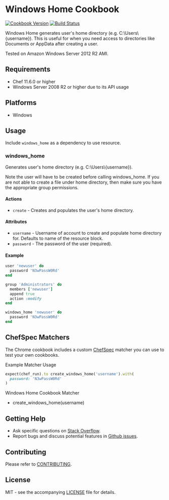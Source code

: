 # Windows Home Cookbook

[![Cookbook Version](http://img.shields.io/cookbook/v/windows_home.svg?style=flat-square)][cookbook]
[![Build Status](http://img.shields.io/travis/dhoer/chef-windows_home.svg?style=flat-square)][travis]

[cookbook]: https://supermarket.chef.io/cookbooks/windows_home
[travis]: https://travis-ci.org/dhoer/chef-windows_home

Windows Home generates user's home directory (e.g. C:\\Users\\\{username}).  This is useful for
when you need access to directories like Documents or AppData after creating a user.

Tested on Amazon Windows Server 2012 R2 AMI.

## Requirements

- Chef 11.6.0 or higher
- Windows Server 2008 R2 or higher due to its API usage

## Platforms

- Windows

## Usage

Include `windows_home` as a dependency to use resource.

### windows_home

Generates user's home directory (e.g. C:\\Users\\{username}).

Note the user will have to be created before calling windows_home. If you are not able to create a file
under home directory, then make sure you have the appropriate group permissions.

#### Actions

- `create` - Creates and populates the user's home directory.

#### Attributes

- `username` - Username of account to create and populate home directory for. Defaults to name of the resource block.
- `password` - The password of the user (required).

#### Example

```ruby
user 'newuser' do
  password 'N3wPassW0Rd'
end

group 'Administrators' do
  members ['newuser']
  append true
  action :modify
end

windows_home 'newuser' do
  password 'N3wPassW0Rd'
end
```

## ChefSpec Matchers

The Chrome cookbook includes a custom [ChefSpec](https://github.com/sethvargo/chefspec) matcher you can use to test your
own cookbooks.

Example Matcher Usage

```ruby
expect(chef_run).to create_windows_home('username').with(
  password: 'N3wPassW0Rd'
)
```

Windows Home Cookbook Matcher

- create_windows_home(username)

## Getting Help

- Ask specific questions on [Stack Overflow](http://stackoverflow.com/questions/tagged/windows+user).
- Report bugs and discuss potential features in [Github issues](https://github.com/dhoer/chef-windows_home/issues).

## Contributing

Please refer to [CONTRIBUTING](https://github.com/dhoer/chef-windows_home/blob/master/CONTRIBUTING.md).

## License

MIT - see the accompanying [LICENSE](https://github.com/dhoer/chef-windows_home/blob/master/LICENSE.md) file for
details.
